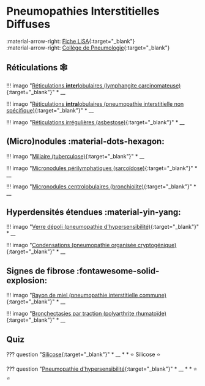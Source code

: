 # Pneumopathies Interstitielles Diffuses

:material-arrow-right: [Fiche LiSA](https://livret.uness.fr/lisa/Pneumopathie_interstitielle_diffuse){:target="_blank"}   
:material-arrow-right: [Collège de Pneumologie](https://cep.splf.fr/wp-content/uploads/2023/07/ITEM_210_PNEUMOPATHIES_INTERSTITIELLES_DIFFUSES_2023.pdf){:target="_blank"}


## Réticulations :spider_web:

!!! imago "[Réticulations **inter**lobulaires (lymphangite carcinomateuse)](){:target="_blank"}"
    * __

!!! imago "[Réticulations **intra**lobulaires (pneumopathie interstitielle non spécifique)](){:target="_blank"}"
    * __

!!! imago "[Réticulations irrégulières (asbestose)](){:target="_blank"}"
    * __


## (Micro)nodules :material-dots-hexagon:

!!! imago "[Miliaire (tuberculose)](){:target="_blank"}"
    * __

!!! imago "[Micronodules périlymphatiques (sarcoïdose)](){:target="_blank"}"
    * __

!!! imago "[Micronodules centrolobulaires (bronchiolite)](){:target="_blank"}"
    * __


## Hyperdensités étendues :material-yin-yang:

!!! imago "[Verre dépoli (pneumopathie d'hypersensibilité)](){:target="_blank"}"
    * __

!!! imago "[Condensations (pneumopathie organisée cryptogénique)](){:target="_blank"}"
    * __


## Signes de fibrose :fontawesome-solid-explosion:

!!! imago "[Rayon de miel (pneumopathie interstitielle commune)](){:target="_blank"}"
    * __

!!! imago "[Bronchectasies par traction (polyarthrite rhumatoïde)](){:target="_blank"}"
    * __


## Quiz

??? question "[Silicose](){:target="_blank"}"
    * __
    * 
    * :star: Silicose :star:

??? question "[Pneumopathie d'hypersensibilité](){:target="_blank"}"
    * __
    * 
    * :star:  :star:

